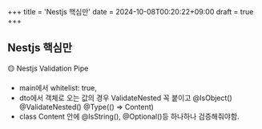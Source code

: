 +++
title = 'Nestjs 핵심만'
date = 2024-10-08T00:20:22+09:00
draft = true
+++
## Nestjs 핵심만


🟡 Nestjs Validation Pipe
- main에서 whitelist: true,
- dto에서 객체로 오는 값의 경우 ValidateNested 꼭 붙이고
    @IsObject()
    @ValidateNested()
    @Type(() => Content)
- class Content 안에 @IsString(), @Optional()등 하나하나 검증해줘야함.
